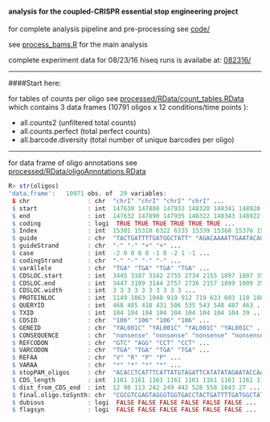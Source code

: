 #### analysis for the coupled-CRISPR essential stop engineering project

for complete analysis pipeline and pre-processing see [code/](code/)

see [process_bams.R](code/03_process_bams.R) for the main analysis

complete experiment data for 08/23/16 hiseq runs is availabe at:
[082316/](https://drive.google.com/open?id=0ByJ-NQ1MGtWIMXNacU55dGVXWUk)

___
####Start here:

for tables of counts per oligo see [processed/RData/count_tables.RData](https://drive.google.com/open?id=0ByJ-NQ1MGtWIa3RraUhfa1BwQU0)
which contains 3 data frames (10791 oligos x 12 conditions/time points ):
+ all.counts2 (unfiltered total counts)
+ all.counts.perfect (total perfect counts)
+ all.barcode.diversity (total number of unique barcodes per oligo)

___

for data frame of oligo annotations see [processed/RData/oligoAnnotations.RData](https://drive.google.com/open?id=0ByJ-NQ1MGtWIR3pKWk5qeGZBUjg)
```r
R> str(oligos)
'data.frame':   10971 obs. of  29 variables:
 $ chr                : chr  "chrI" "chrI" "chrI" "chrI" ...
 $ start              : int  147630 147888 147933 148320 148341 148920 149178 149268 150723 143077 ...
 $ end                : int  147632 147890 147935 148322 148343 148922 149180 149270 150725 143079 ...
 $ coding             : logi  TRUE TRUE TRUE TRUE TRUE TRUE ...
 $ Index              : int  15301 15318 6322 6335 15339 15368 15376 15381 6391 15138 ...
 $ guide              : chr  "TACTGATTTTGATGGCTATT" "AGACAAAATTGAATACAGCA" "GAATTGGCATATATAATCAG" "ATTTCATTTCTAGTGGTCGA" ...
 $ guideStrand        : chr  "-" "-" "+" "+" ...
 $ case               : int  -2 0 0 0 0 -1 0 -2 1 -1 ...
 $ codingStrand       : chr  "-" "-" "-" "-" ...
 $ varAllele          : chr  "TGA" "TGA" "TGA" "TGA" ...
 $ CDSLOC.start       : int  3445 3187 3142 2755 2734 2155 1897 1807 352 538 ...
 $ CDSLOC.end         : int  3447 3189 3144 2757 2736 2157 1899 1809 354 540 ...
 $ CDSLOC.width       : int  3 3 3 3 3 3 3 3 3 3 ...
 $ PROTEINLOC         : int  1149 1063 1048 919 912 719 633 603 118 180 ...
 $ QUERYID            : int  468 485 418 431 506 535 543 548 487 463 ...
 $ TXID               : int  104 104 104 104 104 104 104 104 104 39 ...
 $ CDSID              : chr  "106" "106" "106" "106" ...
 $ GENEID             : chr  "YAL001C" "YAL001C" "YAL001C" "YAL001C" ...
 $ CONSEQUENCE        : chr  "nonsense" "nonsense" "nonsense" "nonsense" ...
 $ REFCODON           : chr  "GTC" "AGG" "CCT" "CCT" ...
 $ VARCODON           : chr  "TGA" "TGA" "TGA" "TGA" ...
 $ REFAA              : chr  "V" "R" "P" "P" ...
 $ VARAA              : chr  "*" "*" "*" "*" ...
 $ stopPAM_oligos     : chr  "ACACCTCATTTCATTATGTAGATTCATATATAGAATACCAATTATGATTTCACCAATAGCCATCAAAATCAGTAGTTATTAATACTTGTCTTTCTAGGAGC" "CCCATAAACGAGAAAATGGTTTGCCCAGTGGAACTTTGACAGCAGACTTTCATGCTGTATTCAATTTTGTCTGAGAATTGGCATATATAATCAGAGGGGGA" "ACTTCCTTGCTGTATTCAATTTTGTCTGAGAATTGGCATATATAATCAGTCAGGGAGTTAATGTTCGTATTTCAAATCTCCTTGAAGTATACGTTAAAGGT" "ATTCGTTTCCAACGTTCTTCAACGCCTCTATTTCATTTCTAGTGGTCGATCAACTTTCTATTAATATGGACCGGATCACTGTGCGAATATAATCGTCGCTT" ...
 $ CDS_length         : int  1161 1161 1161 1161 1161 1161 1161 1161 1161 207 ...
 $ dist_from_CDS_end  : int  12 98 113 242 249 442 528 558 1043 27 ...
 $ final.oligo.toSynth: chr  "CGCGTCGAGTAGGGTGGTGACCTACTGATTTTGATGGCTATTGTTTTAGAGCATGCCGATCGATACGCGTACACCTCATTTCATTATGTAGATTCATATATAGAATACCAATTATGATTTCACCAAT"| __truncated__ "GCCGTGTGAAGCTGGTCCCCCTCTGATTATATATGCCAATTCTCAGACAAAATTGAATACAGCATGAAAGTCTGCTGTCAAAGTTCCACTGGGCAAACCATTTTCTCGTTTATGGGACGCGTATCGA"| __truncated__ "CGCGTCGAGTAGGGTGGTGACCGAATTGGCATATATAATCAGGTTTTAGAGCATGCCGATCGATACGCGTACTTCCTTGCTGTATTCAATTTTGTCTGAGAATTGGCATATATAATCAGTCAGGGAG"| __truncated__ "CGCGTCGAGTAGGGTGGTGACCATTTCATTTCTAGTGGTCGAGTTTTAGAGCATGCCGATCGATACGCGTATTCGTTTCCAACGTTCTTCAACGCCTCTATTTCATTTCTAGTGGTCGATCAACTTT"| __truncated__ ...
 $ dubious            : logi  FALSE FALSE FALSE FALSE FALSE FALSE ...
 $ flagsyn            : logi  FALSE FALSE FALSE FALSE FALSE FALSE ...
```
